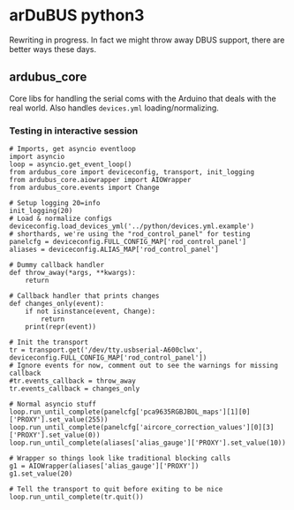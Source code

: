 # arDuBUS python3

Rewriting in progress. In fact we might throw away DBUS support,
there are better ways these days.

## ardubus_core

Core libs for handling the serial coms with the Arduino that deals with the
real world. Also handles `devices.yml` loading/normalizing.

### Testing in interactive session

    # Imports, get asyncio eventloop
    import asyncio
    loop = asyncio.get_event_loop()
    from ardubus_core import deviceconfig, transport, init_logging
    from ardubus_core.aiowrapper import AIOWrapper
    from ardubus_core.events import Change

    # Setup logging 20=info
    init_logging(20)
    # Load & normalize configs
    deviceconfig.load_devices_yml('../python/devices.yml.example')
    # shorthards, we're using the "rod_control_panel" for testing
    panelcfg = deviceconfig.FULL_CONFIG_MAP['rod_control_panel']
    aliases = deviceconfig.ALIAS_MAP['rod_control_panel']

    # Dummy callback handler
    def throw_away(*args, **kwargs):
        return

    # Callback handler that prints changes
    def changes_only(event):
        if not isinstance(event, Change):
            return
        print(repr(event))

    # Init the transport
    tr = transport.get('/dev/tty.usbserial-A600clwx', deviceconfig.FULL_CONFIG_MAP['rod_control_panel'])
    # Ignore events for now, comment out to see the warnings for missing callback
    #tr.events_callback = throw_away
    tr.events_callback = changes_only

    # Normal asyncio stuff
    loop.run_until_complete(panelcfg['pca9635RGBJBOL_maps'][1][0]['PROXY'].set_value(255))
    loop.run_until_complete(panelcfg['aircore_correction_values'][0][3]['PROXY'].set_value(0))
    loop.run_until_complete(aliases['alias_gauge']['PROXY'].set_value(10))

    # Wrapper so things look like traditional blocking calls
    g1 = AIOWrapper(aliases['alias_gauge']['PROXY'])
    g1.set_value(20)

    # Tell the transport to quit before exiting to be nice
    loop.run_until_complete(tr.quit())

